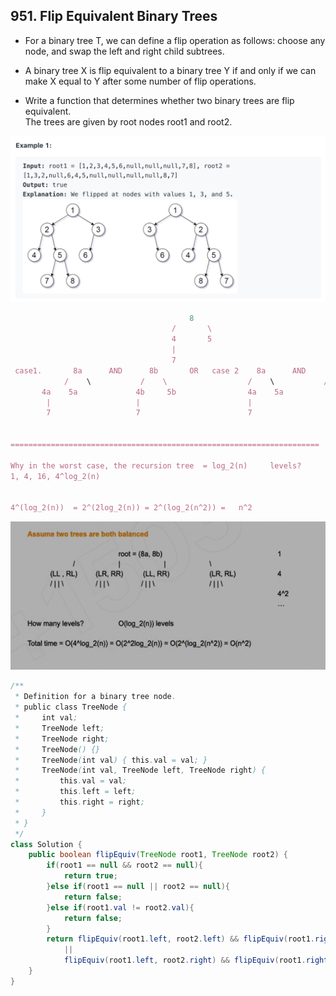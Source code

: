 ## 951. Flip Equivalent Binary Trees

- For a binary tree T, we can define a flip operation as follows: choose any node, 
  and swap the left and right child subtrees.

- A binary tree X is flip equivalent to a binary tree Y if and only if we can make 
  X equal to Y after some number of flip operations.

- Write a function that determines whether two binary trees are flip equivalent.  
  The trees are given by root nodes root1 and root2.

![](img/2020-07-03-01-05-18.png)


```ruby
                                        8			
                                    /       \			
                                    4       5
                                    |
                                    7
 case1.       8a      AND      8b       OR   case 2    8a      AND      8b    
            /    \           /    \ 			     /    \           /     \      
       4a    5a             4b     5b 			     4a    5a          5b  4b
        |			        |					     |			            |
        7			        7					     7	 		            7


=====================================================================

Why in the worst case, the recursion tree  = log_2(n)	  levels?
1, 4, 16, 4^log_2(n)


4^(log_2(n))  = 2^(2log_2(n)) = 2^(log_2(n^2)) =   n^2
```

![](img/2021-06-19-14-02-13.png)






```java
/**
 * Definition for a binary tree node.
 * public class TreeNode {
 *     int val;
 *     TreeNode left;
 *     TreeNode right;
 *     TreeNode() {}
 *     TreeNode(int val) { this.val = val; }
 *     TreeNode(int val, TreeNode left, TreeNode right) {
 *         this.val = val;
 *         this.left = left;
 *         this.right = right;
 *     }
 * }
 */
class Solution {
    public boolean flipEquiv(TreeNode root1, TreeNode root2) {
        if(root1 == null && root2 == null){
            return true;
        }else if(root1 == null || root2 == null){
            return false;
        }else if(root1.val != root2.val){
            return false;
        }
        return flipEquiv(root1.left, root2.left) && flipEquiv(root1.right, root2.right)
            ||
            flipEquiv(root1.left, root2.right) && flipEquiv(root1.right, root2.left);
    }
}
```